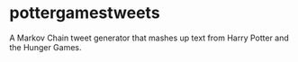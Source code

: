 # pottergamestweets
A Markov Chain tweet generator that mashes up text from Harry Potter and the Hunger Games.
